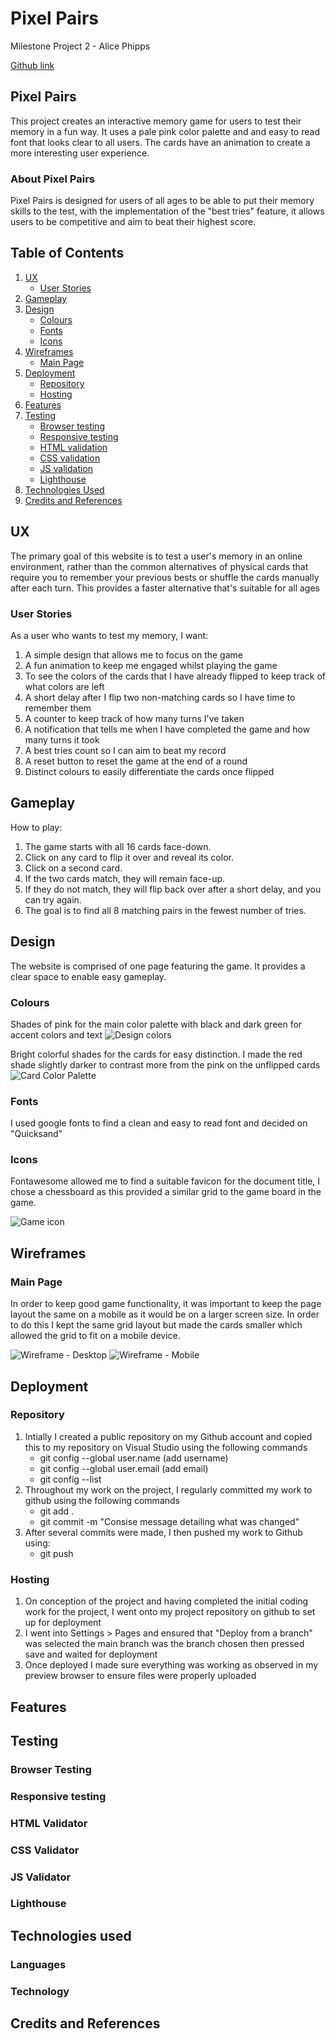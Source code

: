 # Pixel Pairs
Milestone Project 2 - Alice Phipps

[Github link](https://github.com/AP071216/mp2)

## Pixel Pairs

This project creates an interactive memory game for users to test their memory in a fun way. It uses a pale pink color palette and and easy to read font that looks clear to all users. The cards have an animation to create a more interesting user experience.

### About Pixel Pairs

Pixel Pairs is designed for users of all ages to be able to put their memory skills to the test, with the implementation of the "best tries" feature, it allows users to be competitive and aim to beat their highest score.

## Table of Contents

1. [UX](#ux)
    - [User Stories](#user-stories)
2. [Gameplay](#gameplay)
3. [Design](#design)
    - [Colours](#colours)
    - [Fonts](#fonts)
    - [Icons](#icons)
4. [Wireframes](#wireframes)
    - [Main Page](#main-page)
5. [Deployment](#deployment)
    - [Repository](#repository)
    - [Hosting](#hosting)
6. [Features](#features)
7. [Testing](#testing)
    - [Browser testing](#browser-testing)
    - [Responsive testing](#responsive-testing)
    - [HTML validation](#html-validator)
    - [CSS validation](#css-validator)
    - [JS validation](#js-validator)
    - [Lighthouse](#lighthouse)
8. [Technologies Used](#technologies-used)
9. [Credits and References](#credits-and-references)

## UX

The primary goal of this website is to test a user's memory in an online environment, rather than the common alternatives of physical cards that require you to remember your previous bests or shuffle the cards manually after each turn. This provides a faster alternative that's suitable for all ages

### User Stories

As a user who wants to test my memory, I want:
1. A simple design that allows me to focus on the game
2. A fun animation to keep me engaged whilst playing the game
3. To see the colors of the cards that I have already flipped to keep track of what colors are left
4. A short delay after I flip two non-matching cards so I have time to remember them 
5. A counter to keep track of how many turns I've taken
6. A notification that tells me when I have completed the game and how many turns it took
7. A best tries count so I can aim to beat my record
8. A reset button to reset the game at the end of a round
9. Distinct colours to easily differentiate the cards once flipped

## Gameplay

How to play:
1. The game starts with all 16 cards face-down.
2. Click on any card to flip it over and reveal its color.
3. Click on a second card.
4. If the two cards match, they will remain face-up.
5. If they do not match, they will flip back over after a short delay, and you can try again.
6. The goal is to find all 8 matching pairs in the fewest number of tries.

## Design

The website is comprised of one page featuring the game. It provides a clear space to enable easy gameplay.

### Colours
Shades of pink for the main color palette with black and dark green for accent colors and text
![Design colors](assets/images/color-palette.png)

Bright colorful shades for the cards for easy distinction. I made the red shade slightly darker to contrast more from the pink on the unflipped cards
![Card Color Palette](assets/images/card-color-palette.png)
### Fonts

I used google fonts to find a clean and easy to read font and decided on "Quicksand"

### Icons

Fontawesome allowed me to find a suitable favicon for the document title, I chose a chessboard as this provided a similar grid to the game board in the game.

![Game icon](/assets/images/icon.png)

## Wireframes

### Main Page

In order to keep good game functionality, it was important to keep the page layout the same on a mobile as it would be on a larger screen size. In order to do this I kept the same grid layout but made the cards smaller which allowed the grid to fit on a mobile device.

![Wireframe - Desktop](/assets/images/wireframe-desktop.png)
![Wireframe - Mobile](assets/images/wireframe-mobile.png)

## Deployment

### Repository

1. Intially I created a public repository on my Github account and copied this to my repository on Visual Studio using the following commands
    - git config --global user.name (add username)
    - git config --global user.email (add email)
    - git config --list
2. Throughout my work on the project, I regularly committed my work to github using the following commands
    - git add .
    - git commit -m "Consise message detailing what was changed"
3. After several commits were made, I then pushed my work to Github using:
    - git push

### Hosting

1. On conception of the project and having completed the initial coding work for the project, I went onto my project repository on github to set up for deployment
2. I went into Settings > Pages and ensured that "Deploy from a branch" was selected the main branch was the branch chosen then pressed save and waited for deployment
3. Once deployed I made sure everything was working as observed in my preview browser to ensure files were properly uploaded

## Features

## Testing

### Browser Testing

### Responsive testing

### HTML Validator

### CSS Validator

### JS Validator

### Lighthouse

## Technologies used

### Languages

### Technology

## Credits and References


